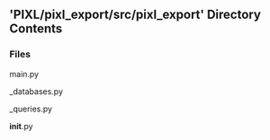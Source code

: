 ## 'PIXL/pixl_export/src/pixl_export' Directory Contents

### Files

main.py

_databases.py

_queries.py

__init__.py

